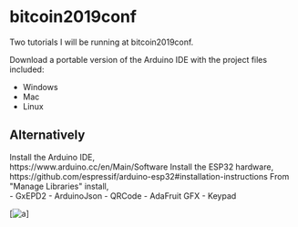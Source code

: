 # bitcoin2019conf
Two tutorials I will be running at  bitcoin2019conf.

Download a portable version of the Arduino IDE with the project files included:

- Windows
- Mac
- Linux

<h2>Alternatively</h2>
Install the Arduino IDE,<br>
https://www.arduino.cc/en/Main/Software
Install the ESP32 hardware,<br>
https://github.com/espressif/arduino-esp32#installation-instructions
From "Manage Libraries" install,<br>
- GxEPD2
- ArduinoJson
- QRCode
- AdaFruit GFX
- Keypad


[![a](https://i.imgur.com/mCfnhZN.png)]



